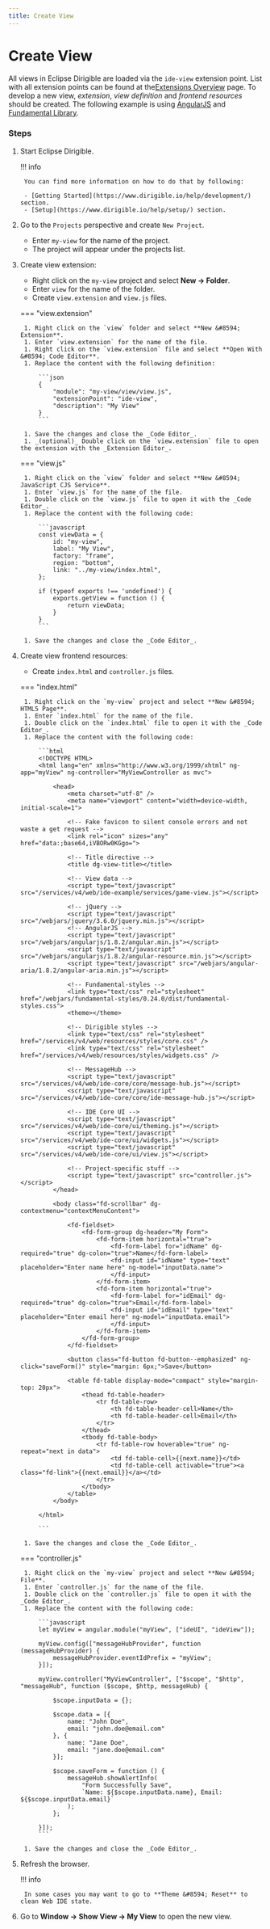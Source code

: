 ```yaml
---
title: Create View
---
```


Create View
===

All views in Eclipse Dirigible are loaded via the `ide-view` extension point. List with all extension points can be found at the[Extensions Overview](/help/development/extensions/) page. To develop a new view, _extension_, _view definition_ and _frontend resources_ should be created. The following example is using [AngularJS](https://angularjs.org/) and [Fundamental Library](https://sap.github.io/fundamental/).

### Steps

1. Start Eclipse Dirigible.

    !!! info 

        You can find more information on how to do that by following:

        - [Getting Started](https://www.dirigible.io/help/development/) section.
        - [Setup](https://www.dirigible.io/help/setup/) section.

1. Go to the `Projects` perspective and create `New Project`.

    - Enter `my-view` for the name of the project.
    - The project will appear under the projects list.

1. Create view extension:

    - Right click on the `my-view` project and select **New &#8594; Folder**.
    - Enter `view` for the name of the folder.
    - Create `view.extension` and `view.js` files.

    === "view.extension"

        1. Right click on the `view` folder and select **New &#8594; Extension**.
        1. Enter `view.extension` for the name of the file.
        1. Right click on the `view.extension` file and select **Open With &#8594; Code Editor**.
        1. Replace the content with the following definition:

            ```json
            {
                "module": "my-view/view/view.js",
                "extensionPoint": "ide-view",
                "description": "My View"
            }
            ```
        
        1. Save the changes and close the _Code Editor_.
        1. _(optional)_ Double click on the `view.extension` file to open the extension with the _Extension Editor_. 

    === "view.js"

        1. Right click on the `view` folder and select **New &#8594; JavaScript CJS Service**.
        1. Enter `view.js` for the name of the file.
        1. Double click on the `view.js` file to open it with the _Code Editor_.
        1. Replace the content with the following code:

            ```javascript
            const viewData = {
                id: "my-view",
                label: "My View",
                factory: "frame",
                region: "bottom",
                link: "../my-view/index.html",
            };
            
            if (typeof exports !== 'undefined') {
                exports.getView = function () {
                    return viewData;
                }
            }
            ```

        1. Save the changes and close the _Code Editor_.

1. Create view frontend resources:

    - Create `index.html` and `controller.js` files.

    === "index.html"

        1. Right click on the `my-view` project and select **New &#8594; HTML5 Page**.
        1. Enter `index.html` for the name of the file.
        1. Double click on the `index.html` file to open it with the _Code Editor_.
        1. Replace the content with the following code:

            ```html
            <!DOCTYPE HTML>
            <html lang="en" xmlns="http://www.w3.org/1999/xhtml" ng-app="myView" ng-controller="MyViewController as mvc">
            
                <head>
                    <meta charset="utf-8" />
                    <meta name="viewport" content="width=device-width, initial-scale=1">
            
                    <!-- Fake favicon to silent console errors and not waste a get request -->
                    <link rel="icon" sizes="any" href="data:;base64,iVBORw0KGgo=">
            
                    <!-- Title directive -->
                    <title dg-view-title></title>
            
                    <!-- View data -->
                    <script type="text/javascript" src="/services/v4/web/ide-example/services/game-view.js"></script>
            
                    <!-- jQuery -->
                    <script type="text/javascript" src="/webjars/jquery/3.6.0/jquery.min.js"></script>
                    <!-- AngularJS -->
                    <script type="text/javascript" src="/webjars/angularjs/1.8.2/angular.min.js"></script>
                    <script type="text/javascript" src="/webjars/angularjs/1.8.2/angular-resource.min.js"></script>
                    <script type="text/javascript" src="/webjars/angular-aria/1.8.2/angular-aria.min.js"></script>
            
                    <!-- Fundamental-styles -->
                    <link type="text/css" rel="stylesheet" href="/webjars/fundamental-styles/0.24.0/dist/fundamental-styles.css">
                    <theme></theme>
            
                    <!-- Dirigible styles -->
                    <link type="text/css" rel="stylesheet" href="/services/v4/web/resources/styles/core.css" />
                    <link type="text/css" rel="stylesheet" href="/services/v4/web/resources/styles/widgets.css" />
            
                    <!-- MessageHub -->
                    <script type="text/javascript" src="/services/v4/web/ide-core/core/message-hub.js"></script>
                    <script type="text/javascript" src="/services/v4/web/ide-core/core/ide-message-hub.js"></script>
            
                    <!-- IDE Core UI -->
                    <script type="text/javascript" src="/services/v4/web/ide-core/ui/theming.js"></script>
                    <script type="text/javascript" src="/services/v4/web/ide-core/ui/widgets.js"></script>
                    <script type="text/javascript" src="/services/v4/web/ide-core/ui/view.js"></script>
            
                    <!-- Project-specific stuff -->
                    <script type="text/javascript" src="controller.js"></script>
                </head>
            
                <body class="fd-scrollbar" dg-contextmenu="contextMenuContent">
            
                    <fd-fieldset>
                        <fd-form-group dg-header="My Form">
                            <fd-form-item horizontal="true">
                                <fd-form-label for="idName" dg-required="true" dg-colon="true">Name</fd-form-label>
                                <fd-input id="idName" type="text" placeholder="Enter name here" ng-model="inputData.name">
                                </fd-input>
                            </fd-form-item>
                            <fd-form-item horizontal="true">
                                <fd-form-label for="idEmail" dg-required="true" dg-colon="true">Email</fd-form-label>
                                <fd-input id="idEmail" type="text" placeholder="Enter email here" ng-model="inputData.email">
                                </fd-input>
                            </fd-form-item>
                        </fd-form-group>
                    </fd-fieldset>
            
                    <button class="fd-button fd-button--emphasized" ng-click="saveForm()" style="margin: 6px;">Save</button>
            
                    <table fd-table display-mode="compact" style="margin-top: 20px">
                        <thead fd-table-header>
                            <tr fd-table-row>
                                <th fd-table-header-cell>Name</th>
                                <th fd-table-header-cell>Email</th>
                            </tr>
                        </thead>
                        <tbody fd-table-body>
                            <tr fd-table-row hoverable="true" ng-repeat="next in data">
                                <td fd-table-cell>{{next.name}}</td>
                                <td fd-table-cell activable="true"><a class="fd-link">{{next.email}}</a></td>
                            </tr>
                        </tbody>
                    </table>
                </body>
            
            </html>

            ```

        1. Save the changes and close the _Code Editor_.

    === "controller.js"

        1. Right click on the `my-view` project and select **New &#8594; File**.
        1. Enter `controller.js` for the name of the file.
        1. Double click on the `controller.js` file to open it with the _Code Editor_.
        1. Replace the content with the following code:

            ```javascript
            let myView = angular.module("myView", ["ideUI", "ideView"]);

            myView.config(["messageHubProvider", function (messageHubProvider) {
                messageHubProvider.eventIdPrefix = "myView";
            }]);
            
            myView.controller("MyViewController", ["$scope", "$http", "messageHub", function ($scope, $http, messageHub) {
            
                $scope.inputData = {};
            
                $scope.data = [{
                    name: "John Doe",
                    email: "john.doe@email.com"
                }, {
                    name: "Jane Doe",
                    email: "jane.doe@email.com"
                }];
            
                $scope.saveForm = function () {
                    messageHub.showAlertInfo(
                        "Form Successfully Save",
                        `Name: ${$scope.inputData.name}, Email: ${$scope.inputData.email}`
                    );
                };
            
            }]);
            ```

        1. Save the changes and close the _Code Editor_.

1. Refresh the browser.

    !!! info 

        In some cases you may want to go to **Theme &#8594; Reset** to clean Web IDE state.

1. Go to **Window &#8594; Show View &#8594; My View** to open the new view.